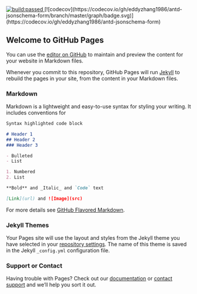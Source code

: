 <a href="#" id="status-image-popup" title="Latest push build on default branch: passed" name="status-images" class="open-popup" data-ember-action="" data-ember-action-755="755">
    <img src="https://travis-ci.org/eddyzhang1986/antd-jsonschema-form.svg?branch=master" alt="build:passed">
</a>
[![codecov](https://codecov.io/gh/eddyzhang1986/antd-jsonschema-form/branch/master/graph/badge.svg)](https://codecov.io/gh/eddyzhang1986/antd-jsonschema-form)


					
## Welcome to GitHub Pages

You can use the [editor on GitHub](https://github.com/eddyzhang1986/antd-jsonschema-form/edit/master/README.md) to maintain and preview the content for your website in Markdown files.

Whenever you commit to this repository, GitHub Pages will run [Jekyll](https://jekyllrb.com/) to rebuild the pages in your site, from the content in your Markdown files.

### Markdown

Markdown is a lightweight and easy-to-use syntax for styling your writing. It includes conventions for

```markdown
Syntax highlighted code block

# Header 1
## Header 2
### Header 3

- Bulleted
- List

1. Numbered
2. List

**Bold** and _Italic_ and `Code` text

[Link](url) and ![Image](src)
```

For more details see [GitHub Flavored Markdown](https://guides.github.com/features/mastering-markdown/).

### Jekyll Themes

Your Pages site will use the layout and styles from the Jekyll theme you have selected in your [repository settings](https://github.com/eddyzhang1986/antd-jsonschema-form/settings). The name of this theme is saved in the Jekyll `_config.yml` configuration file.

### Support or Contact

Having trouble with Pages? Check out our [documentation](https://help.github.com/categories/github-pages-basics/) or [contact support](https://github.com/contact) and we’ll help you sort it out.
